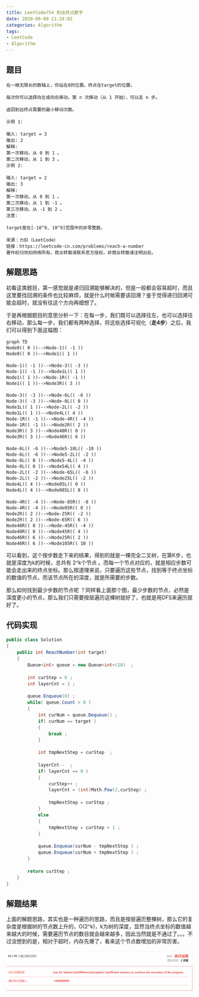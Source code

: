 ```yaml
---
title: LeetCode754 到达终点数字
date: 2020-09-09 21:24:03
categories: Algorithm
tags:
- LeetCode
- Algorithm
---
```


## 题目

```
在一根无限长的数轴上，你站在0的位置。终点在target的位置。

每次你可以选择向左或向右移动。第 n 次移动（从 1 开始），可以走 n 步。

返回到达终点需要的最小移动次数。

示例 1:

输入: target = 3
输出: 2
解释:
第一次移动，从 0 到 1 。
第二次移动，从 1 到 3 。
示例 2:

输入: target = 2
输出: 3
解释:
第一次移动，从 0 到 1 。
第二次移动，从 1 到 -1 。
第三次移动，从 -1 到 2 。
注意:

target是在[-10^9, 10^9]范围中的非零整数。

来源：力扣（LeetCode）
链接：https://leetcode-cn.com/problems/reach-a-number
著作权归领扣网络所有。商业转载请联系官方授权，非商业转载请注明出处。
```



##  解题思路

初看这类题目，第一感觉就是递归回溯能够解决的，但是一般都会容易超时，而且这里要找回溯的条件也比较麻烦，就是什么时候需要该回溯？鉴于觉得递归回溯可能会超时，就没有往这个方向再细想了。

于是再根据题目的意思分析一下：在每一步，我们既可以选择往左，也可以选择往右移动，那么每一步，我们都有两种选择，将这些选择可视化（**走4步**）之后，我们可以得到下面这幅图：

```mermaid
graph TD
Node0(( 0 ))-->Node-1(( -1 ))
Node0(( 0 ))-->Node1(( 1 ))

Node-1(( -1 ))-->Node-3(( -3 ))
Node-1(( -1 ))-->Node1L(( 1 ))
Node1(( 1 ))-->Node-1R(( -1 ))
Node1(( 1 ))-->Node3R(( 3 ))

Node-3(( -3 ))-->Node-6L(( -6 ))
Node-3(( -3 ))-->Node-0L(( 0 ))
Node1L(( 1 ))-->Node-2L(( -2 ))
Node1L(( 1 ))-->Node4L(( 4 ))
Node-1R(( -1 ))-->Node-4R(( -4 ))
Node-1R(( -1 ))-->Node2R(( 2 ))
Node3R(( 3 ))-->Node40R(( 0 ))
Node3R(( 3 ))-->Node46R(( 6 ))

Node-6L(( -6 ))-->Node5-10L(( -10 ))
Node-6L(( -6 ))-->Node5-2L(( -2 ))
Node-0L(( 0 ))-->Node5-4L(( -4 ))
Node-0L(( 0 ))-->Node54L(( 4 ))
Node-2L(( -2 ))-->Node-65L(( -6 ))
Node-2L(( -2 ))-->Node25L(( -2 ))
Node4L(( 4 ))-->Node05L(( 0 ))
Node4L(( 4 ))-->Node085L(( 8 ))

Node-4R(( -4 ))-->Node-85R(( -8 ))
Node-4R(( -4 ))-->Node05R(( 0 ))
Node2R(( 2 ))-->Node-25R(( -2 ))
Node2R(( 2 ))-->Node-65R(( 6 ))
Node40R(( 0 ))-->Node-45R(( -4 ))
Node40R(( 0 ))-->Node45R(( 4 ))
Node46R(( 6 ))-->Node25R(( 2 ))
Node46R(( 6 ))-->Node105R(( 10 ))
```



可以看到，这个按步数走下来的结果，得到的就是一棵完全二叉树，在第K步，也就是深度为k的时候，总共有 2^k个节点 。而每一个节点对应的，就是相应步数可能会走出来的终点坐标。那么按道理来说，只要遍历这些节点，找到等于终点坐标的数值的节点，而该节点所在的深度，就是所需要的步数。

那么如何找到最少步数的节点呢 ？同样看上面那个图，最少步数的节点，必然是深度更小的节点，那么我们只需要按层遍历这棵树就好了，也就是用DFS来遍历就好了。

## 代码实现

```c#
public class Solution 
{
    public int ReachNumber(int target)
    {
        Queue<int> queue = new Queue<int>(10)  ; 

        int curStep = 0 ; 
        int layerCnt = 1 ; 

        queue.Enqueue(0) ; 
        while( queue.Count > 0 )
        {
            int curNum = queue.Dequeue() ;
            if( curNum == target )
            {
                break ; 
            }

            int tmpNextStep = curStep  ; 

            layerCnt--  ; 
            if( layerCnt == 0 )
            {
                curStep++ ; 
                layerCnt = (int)Math.Pow(2,curStep) ;    

                tmpNextStep = curStep ;            
            }
            else
            {
                tmpNextStep = curStep + 1 ;     
            }

            queue.Enqueue(curNum - tmpNextStep ) ; 
            queue.Enqueue(curNum + tmpNextStep ) ;    
        }

        return curStep ;
    }
}
```



## 解题结果

上面的解题思路，其实也是一种遍历的思路，而且是按层遍历整棵树，那么它的复杂度是根据树的节点数上升的，O(2^k)，k为树的深度，显然当终点坐标的数值越来越大的时候，需要遍历节点的数目就会越来越多，因此当然就是不通过了。。。不过没想到的是，相对于超时，内存先爆了，看来这个节点数增加的非常厉害。

![解题结果](https://raw.githubusercontent.com/Seed-XL/ArticlePicture/master/20200909231915.png)







